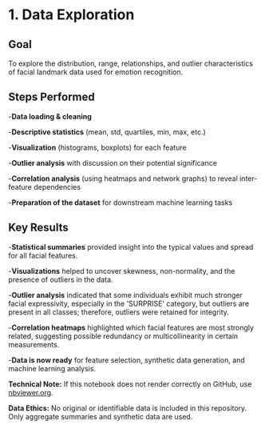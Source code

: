 # 1. Data Exploration
## Goal
To explore the distribution, range, relationships, and outlier characteristics of facial landmark data used for emotion recognition.

## Steps Performed
-**Data loading & cleaning**

-**Descriptive statistics** (mean, std, quartiles, min, max, etc.)

-**Visualization** (histograms, boxplots) for each feature

-**Outlier analysis** with discussion on their potential significance

-**Correlation analysis** (using heatmaps and network graphs) to reveal inter-feature dependencies

-**Preparation of the dataset** for downstream machine learning tasks

## Key Results
-**Statistical summaries** provided insight into the typical values and spread for all facial features.

-**Visualizations** helped to uncover skewness, non-normality, and the presence of outliers in the data.

-**Outlier analysis** indicated that some individuals exhibit much stronger facial expressivity, especially in the 'SURPRISE' category, but outliers are present in all classes; therefore, outliers were retained for integrity.

-**Correlation heatmaps**  highlighted which facial features are most strongly related, suggesting possible redundancy or multicollinearity in certain measurements.

-**Data is now ready** for feature selection, synthetic data generation, and machine learning analysis.


**Technical Note:**
If this notebook does not render correctly on GitHub, use [nbviewer.org](https://nbviewer.org/github/nikosgkontas/Facial-Expression-Recognition/blob/main/1.%20Data%20Exploration/1%20DATA%20EXPLORATION.ipynb).

**Data Ethics:**
No original or identifiable data is included in this repository. Only aggregate summaries and synthetic data are used.
